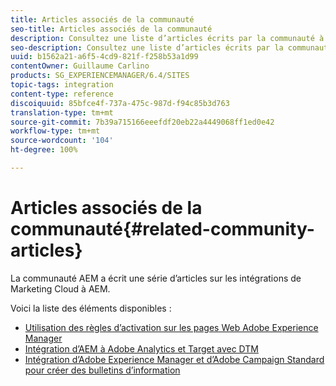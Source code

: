 ```yaml
---
title: Articles associés de la communauté
seo-title: Articles associés de la communauté
description: Consultez une liste d’articles écrits par la communauté à propos des intégrations de Marketing Cloud à AEM.
seo-description: Consultez une liste d’articles écrits par la communauté à propos des intégrations de Marketing Cloud à AEM.
uuid: b1562a21-a6f5-4cd9-821f-f258b53a1d99
contentOwner: Guillaume Carlino
products: SG_EXPERIENCEMANAGER/6.4/SITES
topic-tags: integration
content-type: reference
discoiquuid: 85bfce4f-737a-475c-987d-f94c85b3d763
translation-type: tm+mt
source-git-commit: 7b39a715166eeefdf20eb22a4449068ff1ed0e42
workflow-type: tm+mt
source-wordcount: '104'
ht-degree: 100%

---
```



# Articles associés de la communauté{#related-community-articles}

La communauté AEM a écrit une série d’articles sur les intégrations de Marketing Cloud à AEM.

Voici la liste des éléments disponibles :

* [Utilisation des règles d’activation sur les pages Web Adobe Experience Manager](https://helpx.adobe.com/fr/experience-manager/using/dtm.html)
* [Intégration d’AEM à Adobe Analytics et Target avec DTM](https://helpx.adobe.com/fr/experience-manager/using/integrate-digital-marketing-solutions.html)
* [Intégration d’Adobe Experience Manager et d’Adobe Campaign Standard pour créer des bulletins d’information](https://helpx.adobe.com/fr/experience-manager/using/aem_campaign.html)

